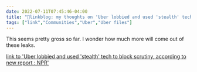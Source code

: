 ```yaml
---
date: 2022-07-11T07:45:46-04:00
title: "🔗linkblog: my thoughts on 'Uber lobbied and used 'stealth' tech to block scrutiny, according to new report : NPR'"
tags: ["link","Communities","Uber","Uber files"]
---
```

This seems pretty gross so far. I wonder how much more will come out of these leaks.
 

[link to 'Uber lobbied and used 'stealth' tech to block scrutiny, according to new report : NPR'](https://www.npr.org/2022/07/11/1110794294/uber-lobbied-to-block-scrutiny-according-to-a-new-report)
